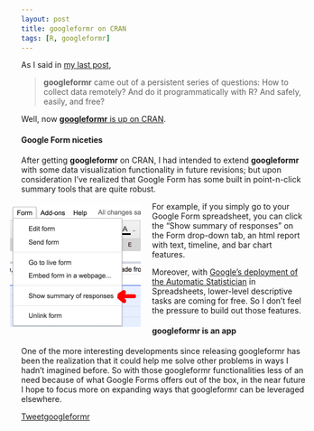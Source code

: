 ```yaml
---
layout: post
title: googleformr on CRAN
tags: [R, googleformr]
---
```





As I said in [my last post](/googleformr-safe-easy-free/),

> **googleformr** came out of a persistent series of questions: How to
> collect data remotely? And do it programmatically with R? And safely,
> easily, and free?

Well, now [**googleformr** is up on
CRAN](https://cran.r-project.org/web/packages/googleformr/index.html).


#### Google Form niceties

After getting **googleformr** on CRAN, I had intended to extend
**googleformr** with some data visualization functionality in future
revisions; but upon consideration I’ve realized that Google Form has
some built in point-n-click summary tools that are quite robust.

<div style="float:left;margin:5px 20px 5px -20px; max-width: 232px; max-height: 217px; ">

<img src="/images/google_formr_img_drop_down.png"   width="232" height="217">

</div>
For example, if you simply go to your Google Form spreadsheet, you can
click the “Show summary of responses” on the Form drop-down tab, an html
report with text, timeline, and bar chart features.

Moreover, with [Google’s deployment of the Automatic
Statistician](https://gigaom.com/2014/12/02/google-is-funding-an-artificial-intelligence-for-data-science/)
in Spreadsheets, lower-level descriptive tasks are coming for free. So I
don’t feel the pressure to build out those features.


#### **googleformr** is an app 

One of the more interesting developments since releasing googleformr has
been the realization that it could help me solve other problems in ways
I hadn’t imagined before. So with those googleformr functionalities less
of an need because of what Google Forms offers out of the box, in the
near future I hope to focus more on expanding ways that googleformr can
be leveraged elsewhere.

<script>!function(d,s,id){var js,fjs=d.getElementsByTagName(s)[0],p=/^http:/.test(d.location)?'http':'https';if(!d.getElementById(id)){js=d.createElement(s);js.id=id;js.src=p+'://platform.twitter.com/widgets.js';fjs.parentNode.insertBefore(js,fjs);}}(document, 'script', 'twitter-wjs');</script> <a href="https://twitter.com/share" class="twitter-share-button" data-via="data_steve" data-size="large" data-hashtags="rstats,datascience" data-dnt="true">Tweet</a><a class="github-button" href="https://github.com/data-steve/googleformr" data-icon="octicon-star" data-style="mega" aria-label="Star data-steve/googleformr on GitHub">googleformr</a> 
<script async defer id="github-bjs" src="https://buttons.github.io/buttons.js"></script>
